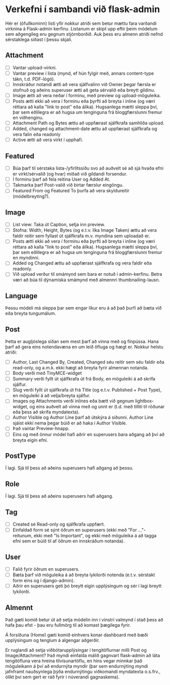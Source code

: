 # Verkefni í sambandi við flask-admin

Hér er (ófullkominn) listi yfir nokkur atriði sem betur mættu fara varðandi virknina á Flask-admin kerfinu. Listanum er skipt upp eftir þeim módelum sem aðgengileg eru gegnum stjórnborðið. Auk þess eru almenn atriði nefnd sérstaklega síðast í þessu skjali.

## Attachment

- [ ] Vantar upload-virkni.
- [ ] Vantar preview í lista (mynd, ef hún fylgir með, annars content-type tákn, t.d. PDF-lógó).
- [ ] Innskráður notandi ætti að vera sjálfvalinn við Owner þegar færsla er stofnuð og aðeins superuser ætti að geta sérvalið eða breytt gildinu.
- [ ] Image ætti að vera neðar í forminu, með preview og upload-möguleika.
- [ ] Posts ætti ekki að vera í forminu eða þyrfti að breyta í inline (og væri réttara að kalla "link to post" eða álíka). Hugsanlega mætti sleppa því, þar sem eðlilegra er að hugsa um tenginguna frá bloggfærslunni fremur en viðhenginu.
- [ ] Attachment Path og Bytes ættu að uppfærast sjálfkrafa samhliða upload.
- [ ] Added, changed og attachment-date ættu að uppfærast sjálfkrafa og vera falin eða readonly
- [ ] Active ætti að vera virkt í upphafi.

## Featured

- [ ] Búa þarf til sérstaka lista-/yfirlitssíðu svo að auðvelt sé að sjá hvaða efni er virkt/sérvalið (og hvar) miðað við gildandi forsendur.
- [ ] Í forminu þarf að fela reitina User og Added At.
- [ ] Takmarka þarf Post-valið við birtar færslur eingöngu.
- [ ] Featured From og Featured To þurfa að vera skyldureitir (módelbreyting?).

## Image

- [ ] List view: Taka út Caption, setja inn preview.
- [ ] Stofna: Width, Height, Bytes (og e.t.v. líka Image Taken) ættu að vera faldir reitir sem fyllast út sjálfkrafa m.v. myndina sem uploadað er.
- [ ] Posts ætti ekki að vera í forminu eða þyrfti að breyta í inline (og væri réttara að kalla "link to post" eða álíka). Hugsanlega mætti sleppa því, þar sem eðlilegra er að hugsa um tenginguna frá bloggfærslunni fremur en myndinni.
- [ ] Added og Changed ættu að uppfærast sjálfkrafa og vera faldir eða readonly.
- [ ] Við upload verður til smámynd sem bara er notuð í admin-kerfinu. Betra væri að búa til dýnamíska smámynd með almennri thumbnailing-lausn.

## Language

Þessu módeli má sleppa þar sem engar líkur eru á að það þurfi að bæta við eða breyta tungumálum.

## Post

Þetta er augljóslega síðan sem mest þarf að vinna með og fínpússa. Hana þarf að gera eins notendavæna en um leið öfluga og hægt er. Nokkur helstu atriði:

- [ ] Author, Last Changed By, Created, Changed séu reitir sem séu faldir eða read-only, og a.m.k. ekki hægt að breyta fyrir almennan notanda.
- [ ] Body verði með TinyMCE-widget
- [ ] Summary verði fyllt út sjálfkrafa út frá Body, en möguleiki á að skrifa sjálfur.
- [ ] Slug verði fyllt út sjálfkrafa út frá Title (og e.t.v. Published + Post Type), en möguleiki á að velja/breyta sjálfur.
- [ ] Images og Attachments verði inlines eða bætt við gegnum lightbox-widget, og eins auðvelt að vinna með og unnt er (t.d. með tilliti til röðunar eða þess að skrifa myndatexta).
- [ ] Author Visible og Author Line þarf að útskýra á síðunni. Author Line sjáist ekki nema þegar búið er að haka í Author Visible.
- [ ] Það vantar Preview-hnapp.
- [ ] Eins og með önnur módel hafi aðrir en superusers bara aðgang að því að breyta eigin efni.

## PostType

Í lagi. Sjá til þess að aðeins superusers hafi aðgang að þessu.

## Role

Í lagi. Sjá til þess að aðeins superusers hafi aðgang.

## Tag

- [ ] Created sé Read-only og sjálfkrafa uppfært.
- [ ] Einfaldað form sé sýnt öðrum en superusers (ekki með "For ..."-reitunum, ekki með "Is Important", og ekki með möguleika á að tagga efni sem er búið til af öðrum en innskráðum notanda).

## User

- [ ] Falið fyrir öðrum en superusers.
- [ ] Bæta þarf við möguleika á að breyta lykilorði notenda (e.t.v. sérstakt form eins og í django-admin).
- [ ] Aðrir en superusers geti þó breytt eigin upplýsingum og sér í lagi breytt lykilorði.

## Almennt

Það gæti komið betur út að setja módelin inn í vinstri valmynd í stað þess að hafa þau efst - þau eru fullmörg til að komast þægilega fyrir.

Á forsíðuna (Home) gæti komið einhvers konar dashboard með bæði upplýsingum og tenglum á algengar aðgerðir.

Er ruglandi að setja viðbótarupplýsingar í tengitöflurnar milli Post og Image/Attachment? Það myndi einfalda málið gagnvart flask-admin að láta tengitöfluna vera hreina tilvísunartöflu, en hins vegar minnkar það möguleikann á því að endurnýta myndir (þar sem endurnýting myndi jafnframt nauðsynlega þýða endurnýtingu viðkomandi myndatexta o.s.frv., ólíkt því sem gert er ráð fyrir í núverandi gagnaskema).
